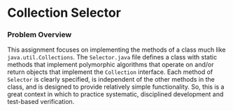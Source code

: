 # Collection Selector

### Problem Overview
This assignment focuses on implementing the methods of a class much like `java.util.Collections`. The `Selector.java` file defines a class with static methods that implement polymorphic algorithms that operate on and/or return objects that implement the `Collection` interface. Each method of `Selector` is clearly specified, is independent of the other methods in the class, and is designed to provide relatively simple functionality. So, this is a great context in which to practice systematic, disciplined development and test-based verification.
